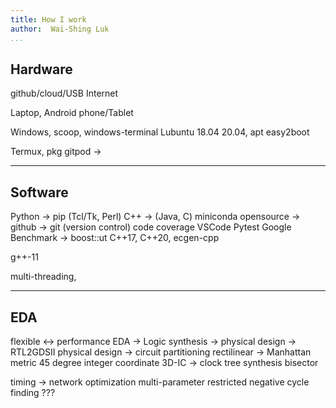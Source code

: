 ```yaml
---
title: How I work
author:  Wai-Shing Luk
...
```


## Hardware

github/cloud/USB
Internet

Laptop, 
Android phone/Tablet

Windows, scoop, windows-terminal
Lubuntu 18.04 20.04, apt
easy2boot

Termux, pkg
gitpod -> 

---

## Software

Python -> pip (Tcl/Tk, Perl)
C++ -> (Java, C)
miniconda
opensource -> github ->
git (version control)
code coverage
VSCode
Pytest
Google Benchmark -> boost::ut
C++17,
C++20, ecgen-cpp

g++-11

multi-threading,

---

## EDA

flexible <-> performance
EDA -> Logic synthesis -> physical design -> RTL2GDSII
physical design -> circuit partitioning
rectilinear -> Manhattan metric
  45 degree
integer coordinate
3D-IC -> clock tree synthesis
bisector

timing -> network optimization
multi-parameter
restricted negative cycle finding ???

